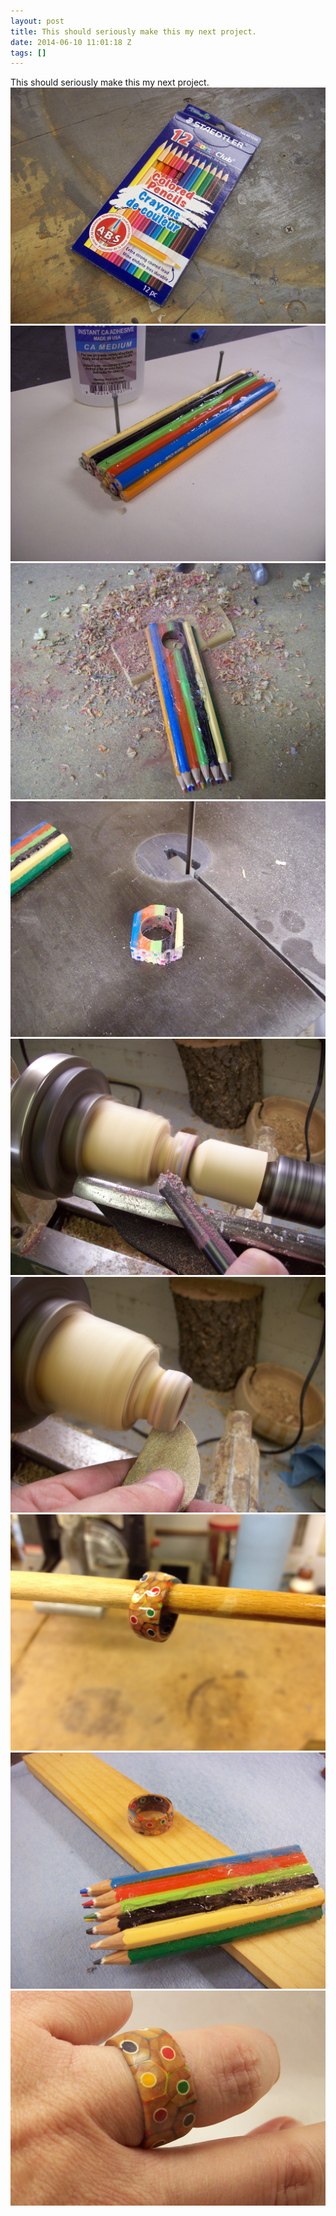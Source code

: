 ```yaml
---
layout: post
title: This should seriously make this my next project.
date: 2014-06-10 11:01:18 Z
tags: []
---
```

This should seriously make this my next project.
![](/media/2014/06/88364969172_0.jpg)
![](/media/2014/06/88364969172_1.jpg)
![](/media/2014/06/88364969172_2.jpg)
![](/media/2014/06/88364969172_3.jpg)
![](/media/2014/06/88364969172_4.jpg)
![](/media/2014/06/88364969172_5.jpg)
![](/media/2014/06/88364969172_6.png)
![](/media/2014/06/88364969172_7.jpg)
![](/media/2014/06/88364969172_8.jpg)
